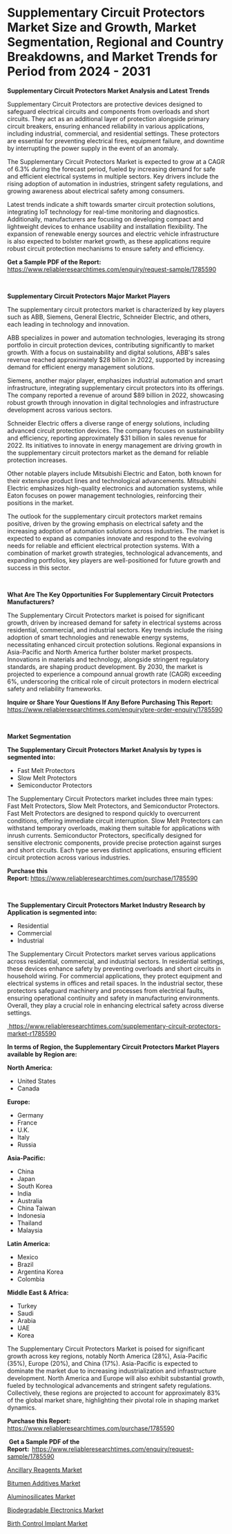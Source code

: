 <p><h1>Supplementary Circuit Protectors Market Size and Growth, Market Segmentation, Regional and Country Breakdowns, and Market Trends for Period from 2024 -  2031</h1></p><p><strong>Supplementary Circuit Protectors Market Analysis and Latest Trends</strong></p>
<p><p>Supplementary Circuit Protectors are protective devices designed to safeguard electrical circuits and components from overloads and short circuits. They act as an additional layer of protection alongside primary circuit breakers, ensuring enhanced reliability in various applications, including industrial, commercial, and residential settings. These protectors are essential for preventing electrical fires, equipment failure, and downtime by interrupting the power supply in the event of an anomaly.</p><p>The Supplementary Circuit Protectors Market is expected to grow at a CAGR of 6.3% during the forecast period, fueled by increasing demand for safe and efficient electrical systems in multiple sectors. Key drivers include the rising adoption of automation in industries, stringent safety regulations, and growing awareness about electrical safety among consumers. </p><p>Latest trends indicate a shift towards smarter circuit protection solutions, integrating IoT technology for real-time monitoring and diagnostics. Additionally, manufacturers are focusing on developing compact and lightweight devices to enhance usability and installation flexibility. The expansion of renewable energy sources and electric vehicle infrastructure is also expected to bolster market growth, as these applications require robust circuit protection mechanisms to ensure safety and efficiency.</p></p>
<p><strong>Get a Sample PDF of the Report:&nbsp;</strong> <a href="https://www.reliableresearchtimes.com/enquiry/request-sample/1785590?utm_campaign=1424&utm_medium=2&utm_source=Github&utm_content=ia&utm_term=08102024&utm_id=supplementary-circuit-protectors">https://www.reliableresearchtimes.com/enquiry/request-sample/1785590</a></p>
<p>&nbsp;</p>
<p><strong>Supplementary Circuit Protectors Major Market Players</strong></p>
<p><p>The supplementary circuit protectors market is characterized by key players such as ABB, Siemens, General Electric, Schneider Electric, and others, each leading in technology and innovation. </p><p>ABB specializes in power and automation technologies, leveraging its strong portfolio in circuit protection devices, contributing significantly to market growth. With a focus on sustainability and digital solutions, ABB's sales revenue reached approximately $28 billion in 2022, supported by increasing demand for efficient energy management solutions.</p><p>Siemens, another major player, emphasizes industrial automation and smart infrastructure, integrating supplementary circuit protectors into its offerings. The company reported a revenue of around $89 billion in 2022, showcasing robust growth through innovation in digital technologies and infrastructure development across various sectors.</p><p>Schneider Electric offers a diverse range of energy solutions, including advanced circuit protection devices. The company focuses on sustainability and efficiency, reporting approximately $31 billion in sales revenue for 2022. Its initiatives to innovate in energy management are driving growth in the supplementary circuit protectors market as the demand for reliable protection increases. </p><p>Other notable players include Mitsubishi Electric and Eaton, both known for their extensive product lines and technological advancements. Mitsubishi Electric emphasizes high-quality electronics and automation systems, while Eaton focuses on power management technologies, reinforcing their positions in the market.</p><p>The outlook for the supplementary circuit protectors market remains positive, driven by the growing emphasis on electrical safety and the increasing adoption of automation solutions across industries. The market is expected to expand as companies innovate and respond to the evolving needs for reliable and efficient electrical protection systems. With a combination of market growth strategies, technological advancements, and expanding portfolios, key players are well-positioned for future growth and success in this sector.</p></p>
<p>&nbsp;</p>
<p><strong>What Are The Key Opportunities For Supplementary Circuit Protectors Manufacturers?</strong></p>
<p><p>The Supplementary Circuit Protectors market is poised for significant growth, driven by increased demand for safety in electrical systems across residential, commercial, and industrial sectors. Key trends include the rising adoption of smart technologies and renewable energy systems, necessitating enhanced circuit protection solutions. Regional expansions in Asia-Pacific and North America further bolster market prospects. Innovations in materials and technology, alongside stringent regulatory standards, are shaping product development. By 2030, the market is projected to experience a compound annual growth rate (CAGR) exceeding 6%, underscoring the critical role of circuit protectors in modern electrical safety and reliability frameworks.</p></p>
<p><strong>Inquire or Share Your Questions If Any Before Purchasing This Report:</strong> <a href="https://www.reliableresearchtimes.com/enquiry/pre-order-enquiry/1785590?utm_campaign=1424&utm_medium=2&utm_source=Github&utm_content=ia&utm_term=08102024&utm_id=supplementary-circuit-protectors">https://www.reliableresearchtimes.com/enquiry/pre-order-enquiry/1785590</a></p>
<p>&nbsp;</p>
<p><strong>Market Segmentation</strong></p>
<p><strong>The Supplementary Circuit Protectors Market Analysis by types is segmented into:</strong></p>
<p><ul><li>Fast Melt Protectors</li><li>Slow Melt Protectors</li><li>Semiconductor Protectors</li></ul></p>
<p><p>The Supplementary Circuit Protectors market includes three main types: Fast Melt Protectors, Slow Melt Protectors, and Semiconductor Protectors. Fast Melt Protectors are designed to respond quickly to overcurrent conditions, offering immediate circuit interruption. Slow Melt Protectors can withstand temporary overloads, making them suitable for applications with inrush currents. Semiconductor Protectors, specifically designed for sensitive electronic components, provide precise protection against surges and short circuits. Each type serves distinct applications, ensuring efficient circuit protection across various industries.</p></p>
<p><strong>Purchase this Report:&nbsp;</strong><a href="https://www.reliableresearchtimes.com/purchase/1785590?utm_campaign=1424&utm_medium=2&utm_source=Github&utm_content=ia&utm_term=08102024&utm_id=supplementary-circuit-protectors">https://www.reliableresearchtimes.com/purchase/1785590</a></p>
<p>&nbsp;</p>
<p><strong>The Supplementary Circuit Protectors Market Industry Research by Application is segmented into:</strong></p>
<p><ul><li>Residential</li><li>Commercial</li><li>Industrial</li></ul></p>
<p><p>The Supplementary Circuit Protectors market serves various applications across residential, commercial, and industrial sectors. In residential settings, these devices enhance safety by preventing overloads and short circuits in household wiring. For commercial applications, they protect equipment and electrical systems in offices and retail spaces. In the industrial sector, these protectors safeguard machinery and processes from electrical faults, ensuring operational continuity and safety in manufacturing environments. Overall, they play a crucial role in enhancing electrical safety across diverse settings.</p></p>
<p><a href="https://www.reliableresearchtimes.com/supplementary-circuit-protectors-market-r1785590?utm_campaign=1424&utm_medium=2&utm_source=Github&utm_content=ia&utm_term=08102024&utm_id=supplementary-circuit-protectors">&nbsp;https://www.reliableresearchtimes.com/supplementary-circuit-protectors-market-r1785590</a></p>
<p><strong>In terms of Region, the Supplementary Circuit Protectors Market Players available by Region are:</strong></p>
<p>
    <p> <strong> North America: </strong>
        <ul>
            <li>United States</li>
            <li>Canada</li>
        </ul>
        </p> 
    <p> <strong> Europe: </strong>
        <ul>
            <li>Germany</li>
            <li>France</li>
            <li>U.K.</li>
            <li>Italy</li>
            <li>Russia</li>
        </ul>
        </p> 
    <p> <strong> Asia-Pacific: </strong>
        <ul>
            <li>China</li>
            <li>Japan</li>
            <li>South Korea</li>
            <li>India</li>
            <li>Australia</li>
            <li>China Taiwan</li>
            <li>Indonesia</li>
            <li>Thailand</li>
            <li>Malaysia</li>
        </ul>
        </p> 
    <p> <strong> Latin America: </strong>
        <ul>
            <li>Mexico</li>
            <li>Brazil</li>
            <li>Argentina Korea</li>
            <li>Colombia</li>
        </ul>
        </p> 
    <p> <strong> Middle East & Africa: </strong>
        <ul>
            <li>Turkey</li>
            <li>Saudi</li>
            <li>Arabia</li>
            <li>UAE</li>
            <li>Korea</li>
        </ul>
    </p>
    </p>
<p><p>The Supplementary Circuit Protectors Market is poised for significant growth across key regions, notably North America (28%), Asia-Pacific (35%), Europe (20%), and China (17%). Asia-Pacific is expected to dominate the market due to increasing industrialization and infrastructure development. North America and Europe will also exhibit substantial growth, fueled by technological advancements and stringent safety regulations. Collectively, these regions are projected to account for approximately 83% of the global market share, highlighting their pivotal role in shaping market dynamics.</p></p>
<p><strong>Purchase this Report: </strong><a href="https://www.reliableresearchtimes.com/purchase/1785590?utm_campaign=1424&utm_medium=2&utm_source=Github&utm_content=ia&utm_term=08102024&utm_id=supplementary-circuit-protectors">https://www.reliableresearchtimes.com/purchase/1785590</a></p>
<p>&nbsp;<strong>Get a Sample PDF of the Report:&nbsp;&nbsp;</strong><a href="https://www.reliableresearchtimes.com/enquiry/request-sample/1785590?utm_campaign=1424&utm_medium=2&utm_source=Github&utm_content=ia&utm_term=08102024&utm_id=supplementary-circuit-protectors">https://www.reliableresearchtimes.com/enquiry/request-sample/1785590</a></p>
<p><strong></strong></p>
<p><p><a href="https://www.linkedin.com/pulse/ancillary-reagents-market-growth-segmentation-regional-analysis-oigff?utm_campaign=1424&utm_medium=2&utm_source=Github&utm_content=ia&utm_term=08102024&utm_id=supplementary-circuit-protectors">Ancillary Reagents Market</a></p><p><a href="https://www.linkedin.com/pulse/bitumen-additives-market-revolution-2024-2031-trends-cauzf?utm_campaign=1424&utm_medium=2&utm_source=Github&utm_content=ia&utm_term=08102024&utm_id=supplementary-circuit-protectors">Bitumen Additives Market</a></p><p><a href="https://www.linkedin.com/pulse/global-aluminosilicates-market-analysis-trends-forecasts-a5prf?utm_campaign=1424&utm_medium=2&utm_source=Github&utm_content=ia&utm_term=08102024&utm_id=supplementary-circuit-protectors">Aluminosilicates Market</a></p><p><a href="https://www.linkedin.com/pulse/biodegradable-electronics-market-size-share-competitive-k2s9f?utm_campaign=1424&utm_medium=2&utm_source=Github&utm_content=ia&utm_term=08102024&utm_id=supplementary-circuit-protectors">Biodegradable Electronics Market</a></p><p><a href="https://www.linkedin.com/pulse/in-depth-analysis-global-birth-control-implant-market-scope-h6hlf?utm_campaign=1424&utm_medium=2&utm_source=Github&utm_content=ia&utm_term=08102024&utm_id=supplementary-circuit-protectors">Birth Control Implant Market</a></p></p>